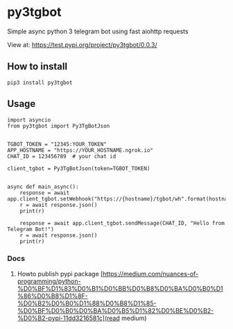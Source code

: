 # py3tgbot
Simple async python 3 telegram bot using fast aiohttp requests

View at:
https://test.pypi.org/project/py3tgbot/0.0.3/

## How to install
```
pip3 install py3tgbot  
```

## Usage
```
import asyncio
from py3tgbot import Py3TgBotJson


TGBOT_TOKEN = "12345:YOUR_TOKEN"
APP_HOSTNAME = "https://YOUR_HOSTNAME.ngrok.io"
CHAT_ID = 123456789  # your chat id

client_tgbot = Py3TgBotJson(token=TGBOT_TOKEN)


async def main_async():
    response = await app.client_tgbot.setWebhook("https://{hostname}/tgbot/wh".format(hostname=APP_HOSTNAME))
    r = await response.json()
    print(r)

    response = await app.client_tgbot.sendMessage(CHAT_ID, "Hello from Telegram Bot!")
    r = await response.json()
    print(r)

```



### Docs
1. Howto publish pypi package [https://medium.com/nuances-of-programming/python-%D0%BF%D1%83%D0%B1%D0%BB%D0%B8%D0%BA%D0%B0%D1%86%D0%B8%D1%8F-%D0%B2%D0%B0%D1%88%D0%B8%D1%85-%D0%BF%D0%B0%D0%BA%D0%B5%D1%82%D0%BE%D0%B2-%D0%B2-pypi-11dd3216581c](read medium)








